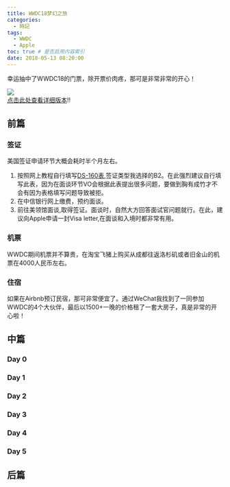 ```yaml
---
title: WWDC18梦幻之旅
categories:
  - 時記
tags:
  - WWDC
  - Apple
toc: true # 是否启用内容索引
date: 2018-05-13 08:20:00
---
```


幸运抽中了WWDC18的门票，除开票价肉疼，那可是非常非常的开心！ 
   
![](/wwdc18.png)  
[点击此处查看详细版本](https://github.com/HsiangHo/In-Memory-Of-WWDC18)!!

## 前篇  
### 签证
美国签证申请环节大概会耗时半个月左右。 
1. 按照网上教程自行填写[DS-160表](https://ceac.state.gov/genniv/),签证类型我选择的B2。在此强烈建议自行填写此表，因为在面谈环节VO会根据此表提出很多问题，要做到胸有成竹才不会有因为表格填写问题导致被拒。
2. 在中信银行网上缴费，预约面谈。
3. 前往美领馆面谈,取得签证。面谈时，自然大方回答面试官问题就行。在此，建议向Apple申请一封Visa letter,在面谈和入境时都非常有用。
### 机票
WWDC期间机票并不算贵，在淘宝飞猪上购买从成都往返洛杉矶或者旧金山的机票在4000人民币左右。
### 住宿
如果在Airbnb预订民宿，那可非常便宜了。通过WeChat我找到了一同参加WWDC的4个大伙伴，最后以1500+一晚的价格租了一套大房子，真是非常的开心啦！

## 中篇
### Day 0

### Day 1

### Day 2

### Day 3

### Day 4

### Day 5

## 后篇

